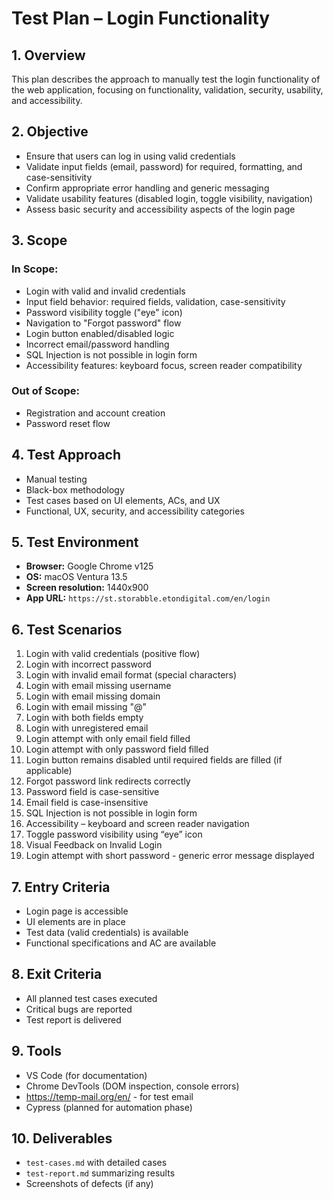 # Test Plan – Login Functionality

## 1. Overview
This plan describes the approach to manually test the login functionality of the web application, focusing on functionality, validation, security, usability, and accessibility.


## 2. Objective
- Ensure that users can log in using valid credentials
- Validate input fields (email, password) for required, formatting, and case-sensitivity
- Confirm appropriate error handling and generic messaging
- Validate usability features (disabled login, toggle visibility, navigation)
- Assess basic security and accessibility aspects of the login page

## 3. Scope

### In Scope:
- Login with valid and invalid credentials
- Input field behavior: required fields, validation, case-sensitivity
- Password visibility toggle ("eye" icon)
- Navigation to "Forgot password" flow
- Login button enabled/disabled logic
- Incorrect email/password handling
- SQL Injection is not possible in login form
- Accessibility features: keyboard focus, screen reader compatibility

### Out of Scope:
- Registration and account creation
- Password reset flow

## 4. Test Approach
- Manual testing
- Black-box methodology
- Test cases based on UI elements, ACs, and UX
- Functional, UX, security, and accessibility categories

## 5. Test Environment
- **Browser:** Google Chrome v125
- **OS:** macOS Ventura 13.5
- **Screen resolution:** 1440x900
- **App URL:** `https://st.storabble.etondigital.com/en/login`

## 6. Test Scenarios

1. Login with valid credentials (positive flow)
2. Login with incorrect password
3. Login with invalid email format (special characters)
4. Login with email missing username
5. Login with email missing domain
6. Login with email missing "@"
7. Login with both fields empty
8. Login with unregistered email
9. Login attempt with only email field filled
10. Login attempt with only password field filled
11. Login button remains disabled until required fields are filled (if applicable)
12. Forgot password link redirects correctly
13. Password field is case-sensitive
14. Email field is case-insensitive
15. SQL Injection is not possible in login form
16. Accessibility – keyboard and screen reader navigation
17. Toggle password visibility using “eye” icon
18. Visual Feedback on Invalid Login
19. Login attempt with short password - generic error message displayed

## 7. Entry Criteria
- Login page is accessible
- UI elements are in place
- Test data (valid credentials) is available
- Functional specifications and AC are available

## 8. Exit Criteria
- All planned test cases executed
- Critical bugs are reported
- Test report is delivered

## 9. Tools
- VS Code (for documentation)
- Chrome DevTools (DOM inspection, console errors)
- https://temp-mail.org/en/ - for test email 
- Cypress (planned for automation phase)

## 10. Deliverables
- `test-cases.md` with detailed cases
- `test-report.md` summarizing results
-  Screenshots of defects (if any)
